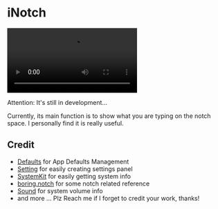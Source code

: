 # iNotch

![Function Video](./Assets/Function.mov)

Attention: It's still in development...

Currently, its main function is to show what you are typing on the notch space. I personally find it is really useful.

## Credit

- [Defaults](https://github.com/sindresorhus/Defaults) for App Defaults Management
- [Setting](https://github.com/aheze/Setting) for easily creating settings panel
- [SystemKit](https://github.com/gao-sun/SystemKit) for easily getting system info
- [boring.notch](https://github.com/TheBoredTeam/boring.notch/) for some notch related reference
- [Sound](https://github.com/InerziaSoft/ISSoundAdditions) for system volume info
- and more ... Plz Reach me if I forget to credit your work, thanks!
